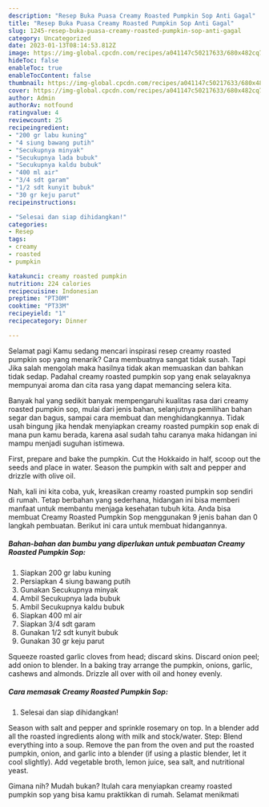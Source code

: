 ```yaml
---
description: "Resep Buka Puasa Creamy Roasted Pumpkin Sop Anti Gagal"
title: "Resep Buka Puasa Creamy Roasted Pumpkin Sop Anti Gagal"
slug: 1245-resep-buka-puasa-creamy-roasted-pumpkin-sop-anti-gagal
category: Uncategorized
date: 2023-01-13T08:14:53.812Z
image: https://img-global.cpcdn.com/recipes/a041147c50217633/680x482cq70/creamy-roasted-pumpkin-sop-foto-resep-utama.jpg
hideToc: false
enableToc: true
enableTocContent: false
thumbnail: https://img-global.cpcdn.com/recipes/a041147c50217633/680x482cq70/creamy-roasted-pumpkin-sop-foto-resep-utama.jpg
cover: https://img-global.cpcdn.com/recipes/a041147c50217633/680x482cq70/creamy-roasted-pumpkin-sop-foto-resep-utama.jpg
author: Admin
authorAv: notfound
ratingvalue: 4
reviewcount: 25
recipeingredient:
- "200 gr labu kuning"
- "4 siung bawang putih"
- "Secukupnya minyak"
- "Secukupnya lada bubuk"
- "Secukupnya kaldu bubuk"
- "400 ml air"
- "3/4 sdt garam"
- "1/2 sdt kunyit bubuk"
- "30 gr keju parut"
recipeinstructions:

- "Selesai dan siap dihidangkan!"
categories:
- Resep
tags:
- creamy
- roasted
- pumpkin

katakunci: creamy roasted pumpkin 
nutrition: 224 calories
recipecuisine: Indonesian
preptime: "PT30M"
cooktime: "PT33M"
recipeyield: "1"
recipecategory: Dinner

---
```



Selamat pagi Kamu sedang mencari inspirasi resep creamy roasted pumpkin sop yang menarik? Cara membuatnya sangat tidak susah. Tapi Jika salah mengolah maka hasilnya tidak akan memuaskan dan bahkan tidak sedap. Padahal creamy roasted pumpkin sop yang enak selayaknya mempunyai aroma dan cita rasa yang dapat memancing selera kita.


Banyak hal yang sedikit banyak mempengaruhi kualitas rasa dari creamy roasted pumpkin sop, mulai dari jenis bahan, selanjutnya pemilihan bahan segar dan bagus, sampai cara membuat dan menghidangkannya. Tidak usah bingung jika hendak menyiapkan creamy roasted pumpkin sop enak di mana pun kamu berada, karena asal sudah tahu caranya maka hidangan ini mampu menjadi suguhan istimewa.

First, prepare and bake the pumpkin. Cut the Hokkaido in half, scoop out the seeds and place in water. Season the pumpkin with salt and pepper and drizzle with olive oil.


Nah, kali ini kita coba, yuk, kreasikan creamy roasted pumpkin sop sendiri di rumah. Tetap berbahan yang sederhana, hidangan ini bisa memberi manfaat untuk membantu menjaga kesehatan tubuh kita. Anda bisa membuat Creamy Roasted Pumpkin Sop menggunakan 9 jenis bahan dan 0 langkah pembuatan. Berikut ini cara untuk membuat hidangannya.

<!--inarticleads1-->

##### Bahan-bahan dan bumbu yang diperlukan untuk pembuatan Creamy Roasted Pumpkin Sop:

1. Siapkan 200 gr labu kuning
1. Persiapkan 4 siung bawang putih
1. Gunakan Secukupnya minyak
1. Ambil Secukupnya lada bubuk
1. Ambil Secukupnya kaldu bubuk
1. Siapkan 400 ml air
1. Siapkan 3/4 sdt garam
1. Gunakan 1/2 sdt kunyit bubuk
1. Gunakan 30 gr keju parut


Squeeze roasted garlic cloves from head; discard skins. Discard onion peel; add onion to blender. In a baking tray arrange the pumpkin, onions, garlic, cashews and almonds. Drizzle all over with oil and honey evenly. 

<!--inarticleads2-->

##### Cara memasak Creamy Roasted Pumpkin Sop:


1. Selesai dan siap dihidangkan!

Season with salt and pepper and sprinkle rosemary on top. In a blender add all the roasted ingredients along with milk and stock/water. Step: Blend everything into a soup. Remove the pan from the oven and put the roasted pumpkin, onion, and garlic into a blender (if using a plastic blender, let it cool slightly). Add vegetable broth, lemon juice, sea salt, and nutritional yeast. 

Gimana nih? Mudah bukan? Itulah cara menyiapkan creamy roasted pumpkin sop yang bisa kamu praktikkan di rumah. Selamat menikmati

